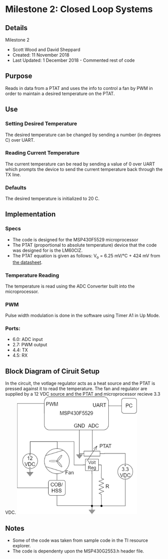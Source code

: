 # Milestone 2: Closed Loop Systems
## Details
Milestone 2
 * Scott Wood and David Sheppard
 * Created: 11 November 2018
 * Last Updated: 1 December 2018 - Commented rest of code
## Purpose
Reads in data from a PTAT and uses the info to control a fan by PWM in order to maintain a desired temperature on the PTAT.
## Use
### Setting Desired Temperature
The desired temperature can be changed by sending a number (in degrees C) over UART.
### Reading Current Temperature
The current temperature can be read by sending a value of 0 over UART which prompts the device to send the current temperature back through the TX line.
### Defaults
The desired temperature is initialized to 20 C.
## Implementation
### Specs
* The code is designed for the MSP430F5529 microprocessor
* The PTAT (proportional to absolute temperature) device that the code was designed for is the LM60CIZ.
* The PTAT equation is given as follows: V<sub>o</sub> = 6.25 mV/<span>&#176;</span>C + 424 mV from <a href="http://www.ti.com/lit/ds/symlink/lm60.pdf">the datasheet</a>.
### Temperature Reading
The temperature is read using the ADC Converter built into the microprocessor.
### PWM
Pulse width modulation is done in the software using Timer A1 in Up Mode.
### Ports:   
 * 6.0: ADC input
 * 2.7: PWM output
 * 4.4: TX
 * 4.5: RX
 ## Block Diagram of Ciruit Setup
 In the circuit, the votlage regulator acts as a heat source and the PTAT is pressed against it to read the temperature. The fan and regulator are supplied by a 12 VDC source and the PTAT and microprocessor recieve 3.3 VDC.
 <img src="block_diagram.png" width="382" height="374">

## Notes
* Some of the code was taken from sample code in the TI resource explorer.
* The code is dependenty upon the MSP430G2553.h header file.
